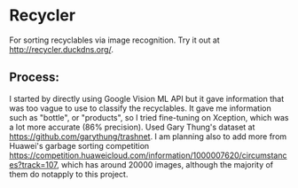 # Recycler
For sorting recyclables via image recognition. Try it out at http://recycler.duckdns.org/.

## Process:
I started by directly using Google Vision ML API but it gave information that was too vague to use to classify the recyclables.
It gave me information such as "bottle", or "products", so I tried fine-tuning on Xception, which was a lot more accurate 
(86% precision). Used Gary Thung's dataset at https://github.com/garythung/trashnet. I am planning also to 
add more from Huawei's garbage sorting competition https://competition.huaweicloud.com/information/1000007620/circumstances?track=107,
which has around 20000 images, although the majority of them do notapply to this project.
